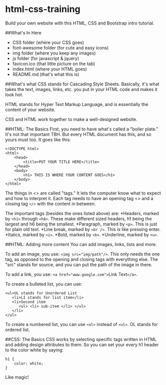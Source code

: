 # html-css-training
Build your own website with this HTML, CSS and Bootstrap intro tutorial.


##What's In Here
* CSS folder (where your CSS goes)
* font-awesome folder (for cute and easy icons)
* img folder (where you keep any images)
* js folder (for javascript & jquery)
* favicon.ico (that little picture on the tab)
* index.html (where your HTML goes)
* README.md (that's what this is)


##What's what
CSS stands for Cascading Style Sheets. Basically, it's what takes the text, images, links, etc. you put in your HTML code and makes it look hot.

HTML stands for Hyper Text Markup Language, and is essentially the content of your website.

CSS and HTML work together to make a well-designed website.

##HTML: The Basics
First, you need to have what's called a "boiler plate." It's not that important TBH. But every HTML document has this, and so yours must too. It goes like this:

	<!DOCTYPE html>
	<html>
		<head>
			<title>PUT YOUR TITLE HERE</title>
		</head>
		<body>
			<h1> THIS IS WHERE YOUR CONTENT GOES</h1>
		</body>
	</html>

The things in <> are called "tags." It lets the computer know what to expect and how to interpret it. Each tag needs to have an opening tag <> and a closing tag `</>` with the content in between.

The important tags (besides the ones listed above) are:
*Headers, marked by `<h1>` through `<h6>`. These make different sized headers, h1 being the largest and h6 being the smallest.
*Paragraph, marked by `<p>`. This is just for plain old text.
*Line break, marked by `<br />`. This is like pressing enter.
*Italics, marked by `<i>`.
*Bold, marked by `<b>`.
*Underline, marked by `<u>`.

##HTML: Adding more content
You can add images, links, lists and more.

To add an image, you use: `<img src="img/path"/>`. This only needs the one tag, as opposed to the opening and closing tags with everything else. The "src" stands for source, and you can put the path of the image in there.

To add a link, you use: `<a href="www.google.com">`Link Text`</a>`. 

To create a bulleted list, you can use:

    <ul>UL stands for Unordered List
	   <li>LI stands for list item</li>
	   <li>Second item
		  <ul> <li> sub-item </li> </ul>
	   </li>
    </ul>

To create a numbered list, you can use `<ol>` instead of `<ul>`. OL stands for ordered list.


##CSS: The Basics
CSS works by selecting specific tags written in HTML and adding design attributes to them. So you can set your every h1 header to the color white by saying:

	h1 {
		color: white;
	}

Like magic!